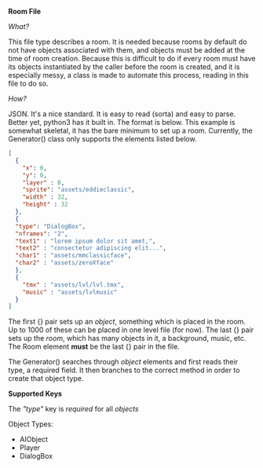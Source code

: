 **Room File**

*What?*

This file type describes a room.  It is needed because rooms by default do not have objects associated with them, and objects must be added at the time of room creation.
Because this is difficult to do if every room must have its objects instantiated by the caller before the room is created, and it is especially messy, a class is made to
automate this process, reading in this file to do so.

*How?*

JSON.  It's a nice standard.  It is easy to read (sorta) and easy to parse.  Better yet, python3 has it built in.
The format is below.  This example is somewhat skeletal, it has the bare minimum to set up a room.
Currently, the Generator() class only supports the elements listed below.
```json
[
  {
    "x": 0,
    "y": 0,
    "layer" : 0,
    "sprite": "assets/eddieclassic",
    "width" : 32,
    "height" : 32
  },
  {
  "type": "DialogBox",
  "nframes": "2",
  "text1" : "lorem ipsum dolor sit amet,",
  "text2" : "consectetur adipiscing elit...",
  "char1" : "assets/mmclassicface",
  "char2" : "assets/zeroXface"
  },
  {
    "tmx" : "assets/lvl/lvl.tmx",
    "music" : "assets/lvlmusic"
  }
]
```
The first {} pair sets up an _object_, something which is placed in the room.  Up to 1000 of these can be placed in one level file (for now).
The last {} pair sets up the _room_, which has many objects in it, a background, music, etc. The Room element **must** be the last {} pair in the file.

The Generator() searches through _object_ elements and first reads their type, a required field.  It then branches to the correct method in order to create that object type.

**Supported Keys**

The _"type"_ key is _required_ for all _objects_

Object Types:
- AIObject
- Player
- DialogBox
